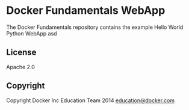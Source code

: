 Docker Fundamentals WebApp
==========================

The Docker Fundamentals repository contains the example Hello World Python WebApp asd

## License
Apache 2.0

## Copyright

Copyright Docker Inc Education Team 2014 <education@docker.com>
